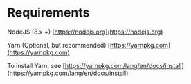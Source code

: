 # Requirements

NodeJS \(8.x +\) [https://nodejs.org](https://nodejs.org)

Yarn \(Optional, but recommended\) [https://yarnpkg.com](https://yarnpkg.com)

To install Yarn, see [https://yarnpkg.com/lang/en/docs/install](https://yarnpkg.com/lang/en/docs/install)



